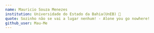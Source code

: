 ```yaml
---
name: Mauricio Souza Menezes  
institution: Universidade do Estado da Bahia(UnEB) 🚩
quote: Sozinho não se vai a lugar nenhum! - Alone you go nowhere!
github_user: Mau-Me
---
```

